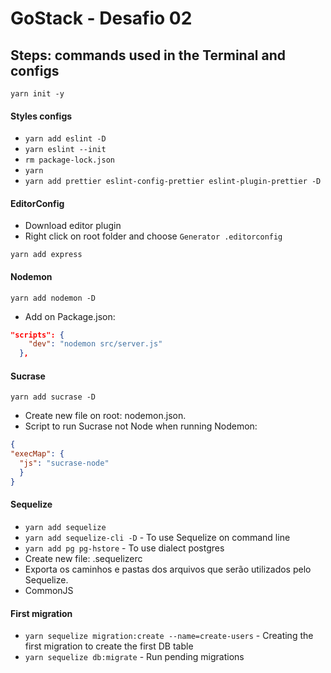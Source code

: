 # GoStack - Desafio 02

## Steps: commands used in the Terminal and configs

`yarn init -y`

#### Styles configs
* `yarn add eslint -D`
* `yarn eslint --init`
* `rm package-lock.json`
* `yarn`
* `yarn add prettier eslint-config-prettier eslint-plugin-prettier -D`

#### EditorConfig
* Download editor plugin
* Right click on root folder and choose `Generator .editorconfig`

`yarn add express`

#### Nodemon
`yarn add nodemon -D`
* Add on Package.json:
```json
"scripts": {
    "dev": "nodemon src/server.js"
  },
```

#### Sucrase
`yarn add sucrase -D`
* Create new file on root: nodemon.json.
* Script to run Sucrase not Node when running Nodemon:
```json
{
"execMap": {
  "js": "sucrase-node"
  }
}
```

#### Sequelize
* `yarn add sequelize`
* `yarn add sequelize-cli -D` - To use Sequelize on command line
* `yarn add pg pg-hstore` - To use dialect postgres
* Create new file: .sequelizerc
* Exporta os caminhos e pastas dos arquivos que serão utilizados pelo Sequelize.
* CommonJS

#### First migration
* `yarn sequelize migration:create --name=create-users` - Creating the first migration to create the first DB table
* `yarn sequelize db:migrate` - Run pending migrations

